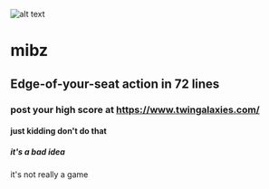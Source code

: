 ![alt text](https://i.imgur.com/wrPucYw.png "MaximumInsanityBattleZone")
# mibz
## Edge-of-your-seat action in 72 lines
### post your high score at https://www.twingalaxies.com/
#### just kidding don't do that
##### it's a bad idea
it's not really a game

